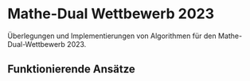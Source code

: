 # Mathe-Dual Wettbewerb 2023

Überlegungen und Implementierungen von Algorithmen für den Mathe-Dual-Wettbewerb 2023.

## Funktionierende Ansätze
